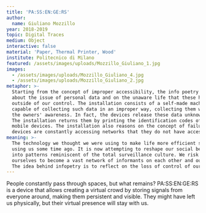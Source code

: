 ```yaml
---
title: 'PA:SS:EN:GE:RS'
author:
  name: Giuliano Mozzillo
year: 2018-2019
topic: Digital Traces
medium: Object
interactive: false
material: 'Paper, Thermal Printer, Wood'
institute: Politecnico di Milano
featured: /assets/images/uploads/Mozzillo_Giuliano_1.jpg
images:
  - /assets/images/uploads/Mozzillo_Giuliano_4.jpg
  - /assets/images/uploads/Mozzillo_Giuliano_2.jpg
metaphor: >-
  Starting from the concept of improper accessibility, the info poetry thinks
  about the issue of personal data and on the unaware life that these have
  outside of our control. The installation consists of a self-made machine
  capable of collecting such data in an improper way, collecting them without
  the owners' awareness. In fact, the devices release these data unknowingly.
  The installation returns them by printing the identification codes of the
  mobile devices. The installation also reasons on the concept of failure: our
  devices are constantly accessing networks that they do not have access to. 
meaning: >-
  The technology we thought we were using to make life more efficient started
  using us some time ago. It is now attempting to reshape our social behaviour
  into patterns reminiscent of the total surveillance culture. We risk allowing
  ourselves to become a vast network of informants on each other and ourselves.
  The idea behind infopetry is to reflect on the loss of control of our data.
---
```

People constantly pass through spaces, but what remains? PA:SS:EN:GE:RS is a device that allows creating a virtual crowd by storing signals from everyone around, making them persistent and visible. They might have left us physically, but their virtual presence will stay with us.

